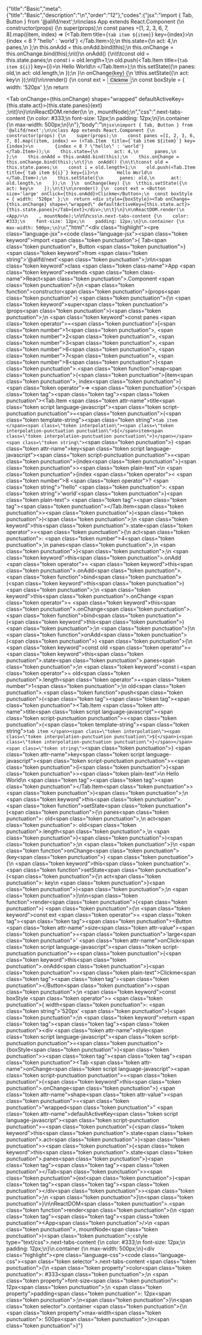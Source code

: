 {"title":"Basic","meta":{"title":"Basic","description":"\n","order":"12"},"codes":{"jsx":"import { Tab, Button } from '@alifd/next';\n\nclass App extends React.Component {\n constructor(props) {\n    super(props);\n    const panes =[1, 2, 3, 6, 7, 8].map((item, index) => (<Tab.Item  title={`tab item ${item}`} key={index}>\n        {index < 8 ? \"hello\" : 'world'}                                                    </Tab.Item>));\n    this.state={\n      act: 4,\n      panes,\n    };\n    this.onAdd = this.onAdd.bind(this);\n    this.onChange = this.onChange.bind(this);\n\t}\n  onAdd() {\n\t\tconst old = this.state.panes;\n    const i = old.length+1;\n    old.push(<Tab.Item title={`tab item ${i}`} key={i}>\n       Hello World\n    </Tab.Item>);\n    this.setState({\n      panes: old,\n      act: old.length,\n    });\n  }\n  onChange(key) {\n  \tthis.setState({\n      act: key\n    });\n\t}\n\nrender() {\n  const ext = <Button size='large' onClick={this.onAdd}>Clickme</Button>;\n  const boxStyle = { width: '520px' };\n  return <div style={boxStyle}><Tab onChange={this.onChange} shape=\"wrapped\" defaultActiveKey={this.state.act}>{this.state.panes}</Tab>{ext}</div>;\n\t}\n}\n\nReactDOM.render(\n    <App/>\n    , mountNode);\n","css":".next-tabs-content {\n    color: #333;\n    font-size: 12px;\n    padding: 12px;\n}\n.container {\n    max-width: 500px;\n}\n"},"body":"\n````jsx\nimport { Tab, Button } from '@alifd/next';\n\nclass App extends React.Component {\n constructor(props) {\n    super(props);\n    const panes =[1, 2, 3, 6, 7, 8].map((item, index) => (<Tab.Item  title={`tab item ${item}`} key={index}>\n        {index < 8 ? \"hello\" : 'world'}                                                    </Tab.Item>));\n    this.state={\n      act: 4,\n      panes,\n    };\n    this.onAdd = this.onAdd.bind(this);\n    this.onChange = this.onChange.bind(this);\n\t}\n  onAdd() {\n\t\tconst old = this.state.panes;\n    const i = old.length+1;\n    old.push(<Tab.Item title={`tab item ${i}`} key={i}>\n       Hello World\n    </Tab.Item>);\n    this.setState({\n      panes: old,\n      act: old.length,\n    });\n  }\n  onChange(key) {\n  \tthis.setState({\n      act: key\n    });\n\t}\n\nrender() {\n  const ext = <Button size='large' onClick={this.onAdd}>Clickme</Button>;\n  const boxStyle = { width: '520px' };\n  return <div style={boxStyle}><Tab onChange={this.onChange} shape=\"wrapped\" defaultActiveKey={this.state.act}>{this.state.panes}</Tab>{ext}</div>;\n\t}\n}\n\nReactDOM.render(\n    <App/>\n    , mountNode);\n````\n\n````css\n.next-tabs-content {\n    color: #333;\n    font-size: 12px;\n    padding: 12px;\n}\n.container {\n    max-width: 500px;\n}\n````","html":"<script>(function(){'use strict';\n\nvar _createClass = function () { function defineProperties(target, props) { for (var i = 0; i < props.length; i++) { var descriptor = props[i]; descriptor.enumerable = descriptor.enumerable || false; descriptor.configurable = true; if (\"value\" in descriptor) descriptor.writable = true; Object.defineProperty(target, descriptor.key, descriptor); } } return function (Constructor, protoProps, staticProps) { if (protoProps) defineProperties(Constructor.prototype, protoProps); if (staticProps) defineProperties(Constructor, staticProps); return Constructor; }; }();\n\nvar _next = require('@alifd/next');\n\nfunction _classCallCheck(instance, Constructor) { if (!(instance instanceof Constructor)) { throw new TypeError(\"Cannot call a class as a function\"); } }\n\nfunction _possibleConstructorReturn(self, call) { if (!self) { throw new ReferenceError(\"this hasn't been initialised - super() hasn't been called\"); } return call && (typeof call === \"object\" || typeof call === \"function\") ? call : self; }\n\nfunction _inherits(subClass, superClass) { if (typeof superClass !== \"function\" && superClass !== null) { throw new TypeError(\"Super expression must either be null or a function, not \" + typeof superClass); } subClass.prototype = Object.create(superClass && superClass.prototype, { constructor: { value: subClass, enumerable: false, writable: true, configurable: true } }); if (superClass) Object.setPrototypeOf ? Object.setPrototypeOf(subClass, superClass) : subClass.__proto__ = superClass; }\n\nvar App = function (_React$Component) {\n  _inherits(App, _React$Component);\n\n  function App(props) {\n    _classCallCheck(this, App);\n\n    var _this = _possibleConstructorReturn(this, (App.__proto__ || Object.getPrototypeOf(App)).call(this, props));\n\n    var panes = [1, 2, 3, 6, 7, 8].map(function (item, index) {\n      return React.createElement(\n        _next.Tab.Item,\n        { title: 'tab item ' + item, key: index },\n        index < 8 ? \"hello\" : 'world',\n        '                                                    '\n      );\n    });\n    _this.state = {\n      act: 4,\n      panes: panes\n    };\n    _this.onAdd = _this.onAdd.bind(_this);\n    _this.onChange = _this.onChange.bind(_this);\n    return _this;\n  }\n\n  _createClass(App, [{\n    key: 'onAdd',\n    value: function onAdd() {\n      var old = this.state.panes;\n      var i = old.length + 1;\n      old.push(React.createElement(\n        _next.Tab.Item,\n        { title: 'tab item ' + i, key: i },\n        'Hello World'\n      ));\n      this.setState({\n        panes: old,\n        act: old.length\n      });\n    }\n  }, {\n    key: 'onChange',\n    value: function onChange(key) {\n      this.setState({\n        act: key\n      });\n    }\n  }, {\n    key: 'render',\n    value: function render() {\n      var ext = React.createElement(\n        _next.Button,\n        { size: 'large', onClick: this.onAdd },\n        'Clickme'\n      );\n      var boxStyle = { width: '520px' };\n      return React.createElement(\n        'div',\n        { style: boxStyle },\n        React.createElement(\n          _next.Tab,\n          { onChange: this.onChange, shape: 'wrapped', defaultActiveKey: this.state.act },\n          this.state.panes\n        ),\n        ext\n      );\n    }\n  }]);\n\n  return App;\n}(React.Component);\n\nReactDOM.render(React.createElement(App, null), mountNode);})()</script><div class=\"highlight\"><pre class=\"language-jsx\"><code class=\"language-jsx\"><span class=\"token keyword\">import</span> <span class=\"token punctuation\">{</span> Tab<span class=\"token punctuation\">,</span> Button <span class=\"token punctuation\">}</span> <span class=\"token keyword\">from</span> <span class=\"token string\">'@alifd/next'</span><span class=\"token punctuation\">;</span>\n\n<span class=\"token keyword\">class</span> <span class=\"token class-name\">App</span> <span class=\"token keyword\">extends</span> <span class=\"token class-name\">React<span class=\"token punctuation\">.</span>Component</span> <span class=\"token punctuation\">{</span>\n <span class=\"token function\">constructor</span><span class=\"token punctuation\">(</span>props<span class=\"token punctuation\">)</span> <span class=\"token punctuation\">{</span>\n    <span class=\"token keyword\">super</span><span class=\"token punctuation\">(</span>props<span class=\"token punctuation\">)</span><span class=\"token punctuation\">;</span>\n    <span class=\"token keyword\">const</span> panes <span class=\"token operator\">=</span><span class=\"token punctuation\">[</span><span class=\"token number\">1</span><span class=\"token punctuation\">,</span> <span class=\"token number\">2</span><span class=\"token punctuation\">,</span> <span class=\"token number\">3</span><span class=\"token punctuation\">,</span> <span class=\"token number\">6</span><span class=\"token punctuation\">,</span> <span class=\"token number\">7</span><span class=\"token punctuation\">,</span> <span class=\"token number\">8</span><span class=\"token punctuation\">]</span><span class=\"token punctuation\">.</span><span class=\"token function\">map</span><span class=\"token punctuation\">(</span><span class=\"token punctuation\">(</span>item<span class=\"token punctuation\">,</span> index<span class=\"token punctuation\">)</span> <span class=\"token operator\">=></span> <span class=\"token punctuation\">(</span><span class=\"token tag\"><span class=\"token tag\"><span class=\"token punctuation\">&lt;</span>Tab.Item</span>  <span class=\"token attr-name\">title</span><span class=\"token script language-javascript\"><span class=\"token script-punctuation punctuation\">=</span><span class=\"token punctuation\">{</span><span class=\"token template-string\"><span class=\"token string\">`tab item </span><span class=\"token interpolation\"><span class=\"token interpolation-punctuation punctuation\">${</span>item<span class=\"token interpolation-punctuation punctuation\">}</span></span><span class=\"token string\">`</span></span><span class=\"token punctuation\">}</span></span> <span class=\"token attr-name\">key</span><span class=\"token script language-javascript\"><span class=\"token script-punctuation punctuation\">=</span><span class=\"token punctuation\">{</span>index<span class=\"token punctuation\">}</span></span><span class=\"token punctuation\">></span></span><span class=\"token plain-text\">\n        </span><span class=\"token punctuation\">{</span>index <span class=\"token operator\">&lt;</span> <span class=\"token number\">8</span> <span class=\"token operator\">?</span> <span class=\"token string\">\"hello\"</span> <span class=\"token punctuation\">:</span> <span class=\"token string\">'world'</span><span class=\"token punctuation\">}</span><span class=\"token plain-text\">                                                    </span><span class=\"token tag\"><span class=\"token tag\"><span class=\"token punctuation\">&lt;/</span>Tab.Item</span><span class=\"token punctuation\">></span></span><span class=\"token punctuation\">)</span><span class=\"token punctuation\">)</span><span class=\"token punctuation\">;</span>\n    <span class=\"token keyword\">this</span><span class=\"token punctuation\">.</span>state<span class=\"token operator\">=</span><span class=\"token punctuation\">{</span>\n      act<span class=\"token punctuation\">:</span> <span class=\"token number\">4</span><span class=\"token punctuation\">,</span>\n      panes<span class=\"token punctuation\">,</span>\n    <span class=\"token punctuation\">}</span><span class=\"token punctuation\">;</span>\n    <span class=\"token keyword\">this</span><span class=\"token punctuation\">.</span>onAdd <span class=\"token operator\">=</span> <span class=\"token keyword\">this</span><span class=\"token punctuation\">.</span>onAdd<span class=\"token punctuation\">.</span><span class=\"token function\">bind</span><span class=\"token punctuation\">(</span><span class=\"token keyword\">this</span><span class=\"token punctuation\">)</span><span class=\"token punctuation\">;</span>\n    <span class=\"token keyword\">this</span><span class=\"token punctuation\">.</span>onChange <span class=\"token operator\">=</span> <span class=\"token keyword\">this</span><span class=\"token punctuation\">.</span>onChange<span class=\"token punctuation\">.</span><span class=\"token function\">bind</span><span class=\"token punctuation\">(</span><span class=\"token keyword\">this</span><span class=\"token punctuation\">)</span><span class=\"token punctuation\">;</span>\n    <span class=\"token punctuation\">}</span>\n  <span class=\"token function\">onAdd</span><span class=\"token punctuation\">(</span><span class=\"token punctuation\">)</span> <span class=\"token punctuation\">{</span>\n        <span class=\"token keyword\">const</span> old <span class=\"token operator\">=</span> <span class=\"token keyword\">this</span><span class=\"token punctuation\">.</span>state<span class=\"token punctuation\">.</span>panes<span class=\"token punctuation\">;</span>\n    <span class=\"token keyword\">const</span> i <span class=\"token operator\">=</span> old<span class=\"token punctuation\">.</span>length<span class=\"token operator\">+</span><span class=\"token number\">1</span><span class=\"token punctuation\">;</span>\n    old<span class=\"token punctuation\">.</span><span class=\"token function\">push</span><span class=\"token punctuation\">(</span><span class=\"token tag\"><span class=\"token tag\"><span class=\"token punctuation\">&lt;</span>Tab.Item</span> <span class=\"token attr-name\">title</span><span class=\"token script language-javascript\"><span class=\"token script-punctuation punctuation\">=</span><span class=\"token punctuation\">{</span><span class=\"token template-string\"><span class=\"token string\">`tab item </span><span class=\"token interpolation\"><span class=\"token interpolation-punctuation punctuation\">${</span>i<span class=\"token interpolation-punctuation punctuation\">}</span></span><span class=\"token string\">`</span></span><span class=\"token punctuation\">}</span></span> <span class=\"token attr-name\">key</span><span class=\"token script language-javascript\"><span class=\"token script-punctuation punctuation\">=</span><span class=\"token punctuation\">{</span>i<span class=\"token punctuation\">}</span></span><span class=\"token punctuation\">></span></span><span class=\"token plain-text\">\n       Hello World\n    </span><span class=\"token tag\"><span class=\"token tag\"><span class=\"token punctuation\">&lt;/</span>Tab.Item</span><span class=\"token punctuation\">></span></span><span class=\"token punctuation\">)</span><span class=\"token punctuation\">;</span>\n    <span class=\"token keyword\">this</span><span class=\"token punctuation\">.</span><span class=\"token function\">setState</span><span class=\"token punctuation\">(</span><span class=\"token punctuation\">{</span>\n      panes<span class=\"token punctuation\">:</span> old<span class=\"token punctuation\">,</span>\n      act<span class=\"token punctuation\">:</span> old<span class=\"token punctuation\">.</span>length<span class=\"token punctuation\">,</span>\n    <span class=\"token punctuation\">}</span><span class=\"token punctuation\">)</span><span class=\"token punctuation\">;</span>\n  <span class=\"token punctuation\">}</span>\n  <span class=\"token function\">onChange</span><span class=\"token punctuation\">(</span>key<span class=\"token punctuation\">)</span> <span class=\"token punctuation\">{</span>\n      <span class=\"token keyword\">this</span><span class=\"token punctuation\">.</span><span class=\"token function\">setState</span><span class=\"token punctuation\">(</span><span class=\"token punctuation\">{</span>\n      act<span class=\"token punctuation\">:</span> key\n    <span class=\"token punctuation\">}</span><span class=\"token punctuation\">)</span><span class=\"token punctuation\">;</span>\n    <span class=\"token punctuation\">}</span>\n\n<span class=\"token function\">render</span><span class=\"token punctuation\">(</span><span class=\"token punctuation\">)</span> <span class=\"token punctuation\">{</span>\n  <span class=\"token keyword\">const</span> ext <span class=\"token operator\">=</span> <span class=\"token tag\"><span class=\"token tag\"><span class=\"token punctuation\">&lt;</span>Button</span> <span class=\"token attr-name\">size</span><span class=\"token attr-value\"><span class=\"token punctuation\">=</span><span class=\"token punctuation\">'</span>large<span class=\"token punctuation\">'</span></span> <span class=\"token attr-name\">onClick</span><span class=\"token script language-javascript\"><span class=\"token script-punctuation punctuation\">=</span><span class=\"token punctuation\">{</span><span class=\"token keyword\">this</span><span class=\"token punctuation\">.</span>onAdd<span class=\"token punctuation\">}</span></span><span class=\"token punctuation\">></span></span><span class=\"token plain-text\">Clickme</span><span class=\"token tag\"><span class=\"token tag\"><span class=\"token punctuation\">&lt;/</span>Button</span><span class=\"token punctuation\">></span></span><span class=\"token punctuation\">;</span>\n  <span class=\"token keyword\">const</span> boxStyle <span class=\"token operator\">=</span> <span class=\"token punctuation\">{</span> width<span class=\"token punctuation\">:</span> <span class=\"token string\">'520px'</span> <span class=\"token punctuation\">}</span><span class=\"token punctuation\">;</span>\n  <span class=\"token keyword\">return</span> <span class=\"token tag\"><span class=\"token tag\"><span class=\"token punctuation\">&lt;</span>div</span> <span class=\"token attr-name\">style</span><span class=\"token script language-javascript\"><span class=\"token script-punctuation punctuation\">=</span><span class=\"token punctuation\">{</span>boxStyle<span class=\"token punctuation\">}</span></span><span class=\"token punctuation\">></span></span><span class=\"token tag\"><span class=\"token tag\"><span class=\"token punctuation\">&lt;</span>Tab</span> <span class=\"token attr-name\">onChange</span><span class=\"token script language-javascript\"><span class=\"token script-punctuation punctuation\">=</span><span class=\"token punctuation\">{</span><span class=\"token keyword\">this</span><span class=\"token punctuation\">.</span>onChange<span class=\"token punctuation\">}</span></span> <span class=\"token attr-name\">shape</span><span class=\"token attr-value\"><span class=\"token punctuation\">=</span><span class=\"token punctuation\">\"</span>wrapped<span class=\"token punctuation\">\"</span></span> <span class=\"token attr-name\">defaultActiveKey</span><span class=\"token script language-javascript\"><span class=\"token script-punctuation punctuation\">=</span><span class=\"token punctuation\">{</span><span class=\"token keyword\">this</span><span class=\"token punctuation\">.</span>state<span class=\"token punctuation\">.</span>act<span class=\"token punctuation\">}</span></span><span class=\"token punctuation\">></span></span><span class=\"token punctuation\">{</span><span class=\"token keyword\">this</span><span class=\"token punctuation\">.</span>state<span class=\"token punctuation\">.</span>panes<span class=\"token punctuation\">}</span><span class=\"token tag\"><span class=\"token tag\"><span class=\"token punctuation\">&lt;/</span>Tab</span><span class=\"token punctuation\">></span></span><span class=\"token punctuation\">{</span>ext<span class=\"token punctuation\">}</span><span class=\"token tag\"><span class=\"token tag\"><span class=\"token punctuation\">&lt;/</span>div</span><span class=\"token punctuation\">></span></span><span class=\"token punctuation\">;</span>\n    <span class=\"token punctuation\">}</span>\n<span class=\"token punctuation\">}</span>\n\nReactDOM<span class=\"token punctuation\">.</span><span class=\"token function\">render</span><span class=\"token punctuation\">(</span>\n    <span class=\"token tag\"><span class=\"token tag\"><span class=\"token punctuation\">&lt;</span>App</span><span class=\"token punctuation\">/></span></span>\n    <span class=\"token punctuation\">,</span> mountNode<span class=\"token punctuation\">)</span><span class=\"token punctuation\">;</span></code></pre></div><style type=\"text/css\">.next-tabs-content {\n    color: #333;\n    font-size: 12px;\n    padding: 12px;\n}\n.container {\n    max-width: 500px;\n}</style><div class=\"highlight\"><pre class=\"language-css\"><code class=\"language-css\"><span class=\"token selector\">.next-tabs-content</span> <span class=\"token punctuation\">{</span>\n    <span class=\"token property\">color</span><span class=\"token punctuation\">:</span> #333<span class=\"token punctuation\">;</span>\n    <span class=\"token property\">font-size</span><span class=\"token punctuation\">:</span> 12px<span class=\"token punctuation\">;</span>\n    <span class=\"token property\">padding</span><span class=\"token punctuation\">:</span> 12px<span class=\"token punctuation\">;</span>\n<span class=\"token punctuation\">}</span>\n<span class=\"token selector\">.container</span> <span class=\"token punctuation\">{</span>\n    <span class=\"token property\">max-width</span><span class=\"token punctuation\">:</span> 500px<span class=\"token punctuation\">;</span>\n<span class=\"token punctuation\">}</span></code></pre></div>"}